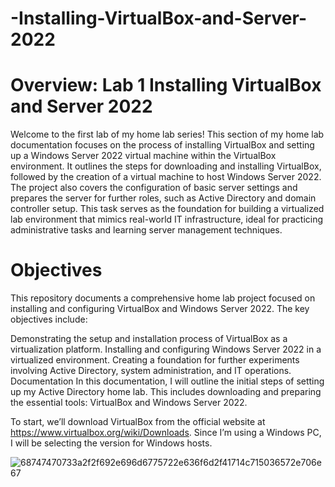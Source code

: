 # -Installing-VirtualBox-and-Server-2022
# Overview: Lab 1 Installing VirtualBox and Server 2022
Welcome to the first lab of my home lab series! This section of my home lab documentation focuses on the process of installing VirtualBox and setting up a Windows Server 2022 virtual machine within the VirtualBox environment. It outlines the steps for downloading and installing VirtualBox, followed by the creation of a virtual machine to host Windows Server 2022. The project also covers the configuration of basic server settings and prepares the server for further roles, such as Active Directory and domain controller setup. This task serves as the foundation for building a virtualized lab environment that mimics real-world IT infrastructure, ideal for practicing administrative tasks and learning server management techniques.

# Objectives
This repository documents a comprehensive home lab project focused on installing and configuring VirtualBox and Windows Server 2022. The key objectives include:

Demonstrating the setup and installation process of VirtualBox as a virtualization platform.
Installing and configuring Windows Server 2022 in a virtualized environment.
Creating a foundation for further experiments involving Active Directory, system administration, and IT operations.
Documentation
In this documentation, I will outline the initial steps of setting up my Active Directory home lab. This includes downloading and preparing the essential tools: VirtualBox and Windows Server 2022.

To start, we’ll download VirtualBox from the official website at https://www.virtualbox.org/wiki/Downloads. Since I’m using a Windows PC, I will be selecting the version for Windows hosts.

![68747470733a2f2f692e696d6775722e636f6d2f41714c715036572e706e67](https://github.com/user-attachments/assets/42888ba3-ec15-450e-aa3a-bc8e0fa63453)

